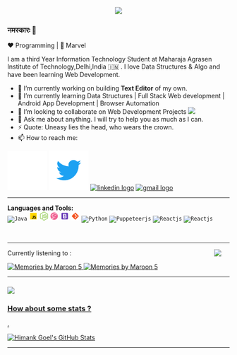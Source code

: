 <p align="center">
  <img src="https://cdn.dribbble.com/users/1413495/screenshots/3456770/harry-potter.gif">
</p>
  

  
### नमस्कारः 🙏
  
:heart: Programming  | :blue_heart: Marvel 
  
I am a third Year Information Technology Student at Maharaja Agrasen Institute of Technology,Delhi,India :india: . I love Data Structures & Algo and have been learning Web Development. 

- 🔭 I’m currently working on building **Text Editor** of my own.
- 🌱 I’m currently learning Data Structures | Full Stack Web development | Android App Development | Browser Automation
- 👯 I’m looking to collaborate on Web Development Projects <img src="https://media.giphy.com/media/WUlplcMpOCEmTGBtBW/giphy.gif" width="30">
- 💬 Ask me about anything. I will try to help you as much as I can.
- ⚡ Quote: Uneasy lies the head, who wears the crown.
- 📫 How to reach me:

 [<img src="https://raw.githubusercontent.com/Delta456/Delta456/master/img/github.png" alt="github logo" width="90">](https://github.com/himankgoel)    [<img src="https://raw.githubusercontent.com/Delta456/Delta456/master/img/twitter.png" alt="twitter logo" width="90">](https://twitter.com/hi_maniac) [<img src="https://png.pngtree.com/element_our/png/20181011/linkedin-social-media-icon-design-template-vector-png_127000.jpg" alt="linkedin logo" width="90">](http://www.linkedin.com/in/himankgoel/)   [<img src="https://cdn2.iconfinder.com/data/icons/social-icons-circular-color/512/gmail-512.png" alt="gmail logo" width="90">](mailto:himankgoel12@gmail.com)

---
**Languages and Tools:**
<br>
<code><img height="20" src="https://encrypted-tbn0.gstatic.com/images?q=tbn%3AANd9GcQuGQPhcXzjhpoYEY0EYU_UUNB0tBdC7A_Anw&usqp=CAU" title="Java"></code>
<code><img height="20" src="https://raw.githubusercontent.com/smrnjeet222/smrnjeet222/master/assets/javascript.png" title="Javascript"></code>
<code><img height="20" src="https://raw.githubusercontent.com/smrnjeet222/smrnjeet222/master/assets/nodejs.png" title="Nodejs"></code>
<code><img height="20" src="https://raw.githubusercontent.com/smrnjeet222/smrnjeet222/master/assets/sass.png" title="SASS"></code>
<code><img height="20" src="https://raw.githubusercontent.com/smrnjeet222/smrnjeet222/master/assets/bootstrap.png" title="Bootstrap"></code>
<code><img height="20" src="https://raw.githubusercontent.com/smrnjeet222/smrnjeet222/master/assets/git.png" title="Git"></code>
<code><img height="20" src="https://upload.wikimedia.org/wikipedia/commons/thumb/c/c3/Python-logo-notext.svg/1024px-Python-logo-notext.svg.png" title="Python"></code>
<code><img height="20" src="https://developers.google.com/web/tools/images/puppeteer.png" title="Puppeteerjs"></code>
<code><img height="20" src="https://banner2.cleanpng.com/20180604/pol/kisspng-react-javascript-angularjs-ionic-atom-5b154be6709500.6532453515281223424611.jpg" title="Reactjs"></code>
<code><img height="20" src="https://banner2.cleanpng.com/20180702/bgt/kisspng-mongodb-database-nosql-postgresql-mongo-5b39f9e3445fa6.5652746415305261792801.jpg" title="Reactjs"></code>

<br />

----

Currently listening to :
<img src="https://www.freepnglogos.com/uploads/spotify-logo-png/spotify-download-logo-30.png" align="right" width="35">


<a href="https://open.spotify.com/album/3nR9B40hYLKLcR0Eph3Goc?highlight=spotify:track:2b8fOow8UzyDFAE27YhOZM">
<img src="https://upload.wikimedia.org/wikipedia/en/c/c3/Maroon_5_-_Memories.png" height="90" alt="Memories by Maroon 5">
<a href="https://open.spotify.com/album/0XvG4094yunvoRDkMvPQTx">
<img src="https://i.scdn.co/image/ab67616d00001e028e88d4ba8c165d1c7a28aa03" height="90" alt="Memories by Maroon 5">





----

#### <img src="https://cdn.dribbble.com/users/180787/screenshots/2007980/responsive_stats.gif" width="200" align="center" margin="50%">  
### How about some stats ?
.

   
![Himank Goel's GitHub Stats](https://github-readme-stats.vercel.app/api?username=himankgoel&hide=["stars"]&show_icons=true)

-------


